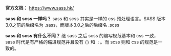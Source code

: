 **官方文档：** https://www.sass.hk/

**sass 和 scss 一样吗？**
  sass 和 scss 其实是一样的 css 预处理语言。SASS 版本3.0之前的后缀名为 .sass，而版本3.0之后的后缀名 .scss

**sass 和 scss 有什么不同？**
  继 sass 之后 scss 的编写规范基本和 css 一致，sass 时代是有严格的缩进规范并且没有 `{}` 和 `；`。而 scss 则和 css 的规范是一致的。